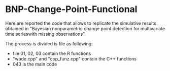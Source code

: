 # BNP-Change-Point-Functional

Here are reported the code that allows to replicate the simulative results obtained in "Bayesian nonparametric change point detection for multivariate time serieswith missing observations".

The process is divided is file as following: 

  - file 01, 02, 03 contain the R functions 
  - "wade.cpp" and "cpp_funz.cpp" contain the C++ functions 
  - 043 is the main code 
